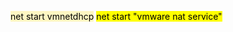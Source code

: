 <mark style="background: #FFF3A3A6;">net start vmnetdhcp</mark>
<mark class="hltr-blue">net start "vmware nat service"
</mark>

